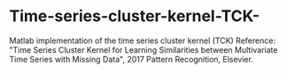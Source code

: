 # Time-series-cluster-kernel-TCK-
Matlab implementation of the time series cluster kernel (TCK)
Reference: "Time Series Cluster Kernel for Learning Similarities between Multivariate Time Series with Missing Data", 2017 Pattern Recognition, Elsevier.
